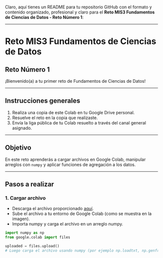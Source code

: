 Claro, aquí tienes un README para tu repositorio GitHub con el formato y contenido organizado, profesional y claro para el **Reto MIS3 Fundamentos de Ciencias de Datos - Reto Número 1**:

---

# Reto MIS3 Fundamentos de Ciencias de Datos

## Reto Número 1

¡Bienvenido(a) a tu primer reto de Fundamentos de Ciencias de Datos!

---

## Instrucciones generales

1. Realiza una copia de este Colab en tu Google Drive personal.
2. Resuelve el reto en la copia que realizaste.
3. Envía la liga pública de tu Colab resuelto a través del canal general asignado.

---

## Objetivo

En este reto aprenderás a cargar archivos en Google Colab, manipular arreglos con `numpy` y aplicar funciones de agregación a los datos.

---

## Pasos a realizar

### 1. Cargar archivo

* Descarga el archivo proporcionado [aquí](https://drive.google.com/file/d/1wL0-d1yjmJzNItLGf6QmL34X9gtIHL6X/view?usp=sharing).
* Sube el archivo a tu entorno de Google Colab (como se muestra en la imagen).
* Importa numpy y carga el archivo en un arreglo numpy.

```python
import numpy as np
from google.colab import files

uploaded = files.upload()
# Luego carga el archivo usando numpy (por ejemplo np.loadtxt, np.genfromtxt, etc.)
```


